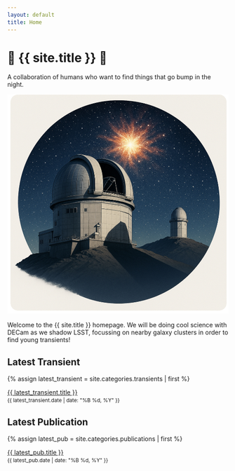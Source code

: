 ```yaml
---
layout: default
title: Home
---
```


<div class="intro">
  
  <h1> <span class="emoji">👻</span> {{ site.title }} <span class = "emoji">🦈</span> </h1>
  <p class="tagline">A collaboration of humans who want to find things that go bump in the night.</p>
  <img src="image.jpeg" alt="Observing Program" class="intro-image">
</div>

<section class="about">
  <p>
    Welcome to the {{ site.title }} homepage. We will be doing cool science with DECam as we shadow LSST, focussing on nearby galaxy clusters in order to find young transients!
  </p>
</section>

<h2>Latest Transient</h2>
{% assign latest_transient = site.categories.transients | first %}
<p><a href="{{ latest_transient.url }}">{{ latest_transient.title }}</a> <br>
<small>{{ latest_transient.date | date: "%B %d, %Y" }}</small></p>

<h2>Latest Publication</h2>
{% assign latest_pub = site.categories.publications | first %}
<p><a href="{{ latest_pub.url }}">{{ latest_pub.title }}</a> <br>
<small>{{ latest_pub.date | date: "%B %d, %Y" }}</small></p>

